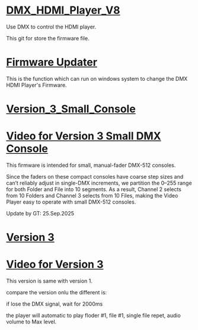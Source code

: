 # [DMX_HDMI_Player_V8](https://github.com/gt1920/DMX_HDMI_Player_V8/)
Use DMX to control the HDMI player.

This git for store the firmware file.

# [Firmware Updater](./Firmware_Updater/)

This is the function which can run on windows system to change the DMX HDMI Player's Firmware.


# [Version_3_Small_Console](./Version_3_Small_Console/)
# [Video for Version 3 Small DMX Console](https://youtu.be/KtjxazMMoqE)

This firmware is intended for small, manual-fader DMX-512 consoles.

Since the faders on these compact consoles have coarse step sizes and can’t reliably adjust in single-DMX increments, we partition the 0–255 range for both Folder and File into 10 segments. 
As a result, Channel 2 selects from 10 Folders and Channel 3 selects from 10 Files, making the Video Player easy to operate with small DMX-512 consoles.

Update by GT: 25.Sep.2025


# [Version 3](./Version_3/)
# [Video for Version 3](https://www.youtube.com/watch?v=7C6FH-xLFSA)

This version is same with version 1.

compare the version onlu the different is:

if lose the DMX signal, wait for 2000ms

the player will automatic to play floder #1, file #1, single file repet, audio volume to Max level.








